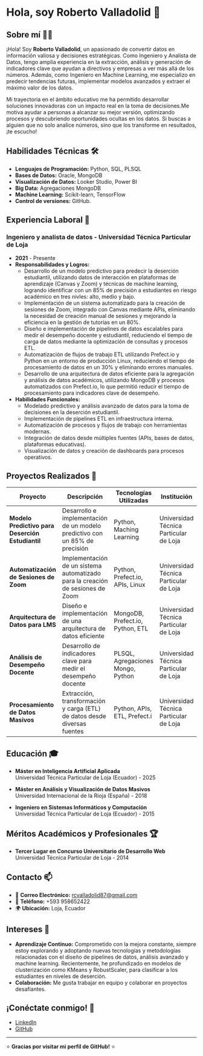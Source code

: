 # Hola, soy Roberto Valladolid 👋

<!--
**robertovalladolid/robertovalladolid** es un repositorio especial porque su `README.md` (este archivo) aparece en tu perfil de GitHub.
-->

## Sobre mí 👨‍💻

¡Hola! Soy **Roberto Valladolid**, un apasionado de convertir datos en información valiosa y decisiones estratégicas. Como Ingeniero y Analista de Datos, tengo amplia experiencia en la extracción, análisis y generación de indicadores clave que ayudan a directivos y empresas a ver más allá de los números. Además, como Ingeniero en Machine Learning, me especializo en predecir tendencias futuras, implementar modelos avanzados y extraer el máximo valor de los datos. 

Mi trayectoria en el ámbito educativo me ha permitido desarrollar soluciones innovadoras con un impacto real en la toma de decisiones.Me motiva ayudar a personas a alcanzar su mejor versión, optimizando procesos y descubriendo oportunidades ocultas en los datos. Si buscas a alguien que no solo analice números, sino que los transforme en resultados, ¡te escucho!

## Habilidades Técnicas 🛠️

- **Lenguajes de Programación:** Python, SQL, PLSQL
- **Bases de Datos:** Oracle, MongoDB
- **Visualización de Datos:** Looker Studio, Power BI
- **Big Data:** Agregaciones MongoDB
- **Machine Learning:** Scikit-learn, TensorFlow
- **Control de versiones:** GitHub.

## Experiencia Laboral 💼

### **Ingeniero y analista de datos** - Universidad Técnica Particular de Loja
- **2021** - Presente
- **Responsabilidades y Logros:**
  - Desarrollo de un modelo predictivo para predecir la deserción estudiantil, utilizando datos de interacción en plataformas de aprendizaje (Canvas y Zoom) y técnicas de machine learning, logrando identificar con un 85% de precisión a estudiantes en riesgo académico en tres nivles: alto, medio y bajo.
  - Implementación de un sistema automatizado para la creación de sesiones de Zoom, integrado con Canvas mediante APIs, eliminando la necesidad de creación manual de sesiones y mejorando la eficiencia en la gestión de tutorías en un 80%.
  - Diseño e implementación de pipelines de datos escalables para medir el desempeño docente y estudiantil, reduciendo el tiempo de carga de datos mediante la optimización de consultas y procesos ETL.
  - Automatización de flujos de trabajo ETL utilizando Prefect.io y Python en un entorno de producción Linux, reduciendo el tiempo de procesamiento de datos en un 30% y eliminando errores manuales.
  - Desarrollo de una arquitectura de datos eficiente para la agregación y análisis de datos académicos, utilizando MongoDB y procesos automatizados con Prefect.io, lo que permitió reducir el tiempo de procesamiento para indicadores clave de desempeño.
- **Habilidades Funcionales:**
  - Modelado predictivo y análisis avanzado de datos para la toma de decisiones en la deserción estudiantil.
  - Implementación de pipelines ETL en infraestructura interna.
  - Automatización de procesos y flujos de trabajo con herramientas modernas.
  - Integración de datos desde múltiples fuentes (APIs, bases de datos, plataformas educativas).
  - Visualización de datos y creación de dashboards para procesos operativos.

## Proyectos Realizados 📂

| **Proyecto**                                      | **Descripción**                                                                 | **Tecnologías Utilizadas**        | **Institución**                        |
|---------------------------------------------------|---------------------------------------------------------------------------------|-----------------------------------|----------------------------------------|
| **Modelo Predictivo para Deserción Estudiantil**  | Desarrollo e implementación de un modelo predictivo con un 85% de precisión     | Python, Maching Learning          | Universidad Técnica Particular de Loja |
| **Automatización de Sesiones de Zoom**            | Implementación de un sistema automatizado para la creación de sesiones de Zoom  | Python, Prefect.io, APIs, Linux   | Universidad Técnica Particular de Loja |
| **Arquitectura de Datos para LMS**                | Diseño e implementación de una arquitectura de datos eficiente                  | MongoDB, Prefect.io, Python, ETL  | Universidad Técnica Particular de Loja |
| **Análisis de Desempeño Docente**                 | Desarrollo de indicadores clave para medir el desempeño docente                 | PLSQL, Agregaciones Mongo, Python | Universidad Técnica Particular de Loja |
| **Procesamiento de Datos Masivos**                | Extracción, transformación y carga (ETL) de datos desde diversas fuentes        | Python, APIs, ETL, Prefect.i      | Universidad Técnica Particular de Loja |

## Educación 🎓

- **Máster en Inteligencia Artificial Aplicada**  
  Universidad Técnica Particular de Loja (Ecuador) - 2025

- **Máster en Análisis y Visualización de Datos Masivos**  
  Universidad Internacional de la Rioja (España) - 2018

- **Ingeniero en Sistemas Informáticos y Computación**  
  Universidad Técnica Particular de Loja (Ecuador) - 2015

## Méritos Académicos y Profesionales 🏆

- **Tercer Lugar en Concurso Universitario de Desarrollo Web**  
  Universidad Técnica Particular de Loja - 2014

## Contacto 📫

- 📧 **Correo Electrónico:** [rcvalladolid87@gmail.com](mailto:rcvalladolid87@gmail.com)
- 📱 **Teléfono:** +593 958652422
- 🌍 **Ubicación:** Loja, Ecuador

## Intereses 🌱

- **Aprendizaje Continuo:** Comprometido con la mejora constante, siempre estoy explorando y adoptando nuevas tecnologías y metodologías relacionadas con el diseño de pipelines de datos, análisis avanzado y machine learning. Recientemente, he profundizado en modelos de clusterización como KMeans y RobustScaler, para clasificar a los estudiantes en niveles de deserción.
- **Colaboración:** Me gusta trabajar en equipo y colaborar en proyectos desafiantes.

## ¡Conéctate conmigo! 🤝

- [LinkedIn](https://www.linkedin.com/in/rcvalladolid/)
- [GitHub](https://github.com/robertovalladolid)

---

⭐️ **Gracias por visitar mi perfil de GitHub!** ⭐️
